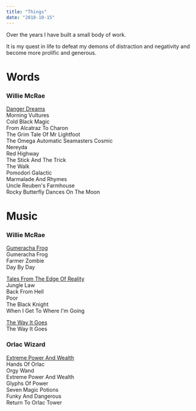 ```yaml
---
title: "Things"
date: "2018-10-15"
---
```


Over the years I have built a small body of work.  

It is my quest in life to defeat my demons of distraction and negativity and become more prolific and generous.   


# Words


### Willie McRae

[Danger Dreams](https://store.bookbaby.com/book/danger-dreams)  
Morning Vultures  
Cold Black Magic  
From Alcatraz To Charon  
The Grim Tale Of Mr Lightfoot  
The Omega Automatic Seamasters Cosmic  
Nereyda  
Red Highway  
The Stick And The Trick  
The Walk  
Pomodori Galactic  
Marmalade And Rhymes  
Uncle Reuben's Farmhouse  
Rocky Butterfly Dances On The Moon  



# Music

### Willie McRae

[Gumeracha Frog](https://store.cdbaby.com/cd/williemcrae)  
Gumeracha Frog  
Farmer Zombie  
Day By Day  

[Tales From The Edge Of Reality](https://store.cdbaby.com/cd/williemcrae3)  
Jungle Law  
Back From Hell  
Poor  
The Black Knight  
When I Get To Where I'm Going  

[The Way It Goes](https://store.cdbaby.com/cd/williemcrae2)  
The Way It Goes  

### Orlac Wizard

[Extreme Power And Wealth](https://store.cdbaby.com/cd/orlacwizard)  
Hands Of Orlac  
Orgy Wand  
Extreme Power And Wealth  
Glyphs Of Power  
Seven Magic Potions  
Funky And Dangerous  
Return To Orlac Tower  













